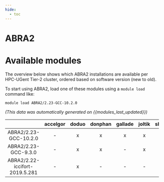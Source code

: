 ```yaml
---
hide:
  - toc
---
```


ABRA2
=====

# Available modules


The overview below shows which ABRA2 installations are available per HPC-UGent Tier-2 cluster, ordered based on software version (new to old).

To start using ABRA2, load one of these modules using a `module load` command like:

```shell
module load ABRA2/2.23-GCC-10.2.0
```

*(This data was automatically generated on {{modules_last_updated}})*  

| |accelgor|doduo|donphan|gallade|joltik|shinx|skitty|
| :---: | :---: | :---: | :---: | :---: | :---: | :---: | :---: |
|ABRA2/2.23-GCC-10.2.0|-|x|x|x|x|-|-|
|ABRA2/2.23-GCC-9.3.0|-|x|x|-|x|-|-|
|ABRA2/2.22-iccifort-2019.5.281|-|x|-|-|-|-|-|
